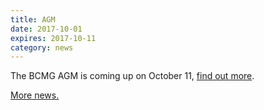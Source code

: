 ```yaml
---
title: AGM
date: 2017-10-01
expires: 2017-10-11
category: news
---
```


The BCMG AGM is coming up on October 11, [find out more](https://www.facebook.com/events/439361193129406/).

[More news.](https://www.facebook.com/BogongRoverChalet/)
